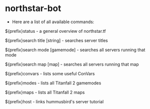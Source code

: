 # northstar-bot

+ Here are a list of all available commands:

${prefix}status                 - a general overview of northstar.tf

${prefix}search title [string]  - searches server titles

${prefix}search mode [gamemode] - searches all servers running that mode

${prefix}search map [map]       - searches all servers running that map

${prefix}convars                - lists some useful ConVars

${prefix}modes                  - lists all Titanfall 2 gamemodes

${prefix}maps                   - lists all Titanfall 2 maps

${prefix}host                   - links hummusbird's server tutorial
